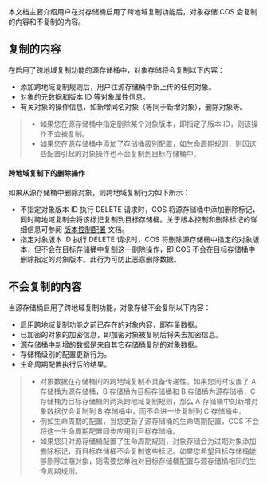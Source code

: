 本文档主要介绍用户在对存储桶启用了跨地域复制功能后，对象存储 COS 会复制的内容和不复制的内容。

## 复制的内容

在启用了跨地域复制功能的源存储桶中，对象存储将会复制以下内容：

- 添加跨地域复制规则后，用户往源存储桶中新上传的任何对象。
- 对象的元数据和版本 ID 等对象属性信息。
- 有关对象的操作信息，如新增同名对象（等同于新增对象），删除对象等。

>
> - 如果您在源存储桶中指定删除某个对象版本，即指定了版本 ID，则该操作不会被复制。
> - 如果您在源存储桶中添加了存储桶级别配置，如生命周期规则，则因这些配置引起的对象操作也不会复制到目标存储桶中。

#### 跨地域复制下的删除操作

如果从源存储桶中删除对象，则跨地域复制行为如下所示：

- 不指定对象版本 ID 执行 DELETE 请求时，COS 将源存储桶中添加删除标记，同时跨地域复制会将该标记复制到目标存储桶。关于版本控制和删除标记的详细信息可参阅 [版本控制配置](https://intl.cloud.tencent.com/document/product/436/19884) 文档。
- 指定对象版本 ID 执行 DELETE 请求时，COS 将删除源存储桶中指定的对象版本，但不会在目标存储桶中复制这一删除操作，即 COS 不会在目标存储桶中删除指定的对象版本。此行为可防止恶意删除数据。

## 不会复制的内容

当源存储桶启用了跨地域复制功能，对象存储不会复制以下内容：

- 启用跨地域复制功能之前已存在的对象内容，即存量数据。
- 已加密的对象的加密信息，即加密对象被复制后将失去加密信息。
- 源存储桶中新增的数据是来自其它存储桶复制的对象数据。
- 存储桶级别的配置更新行为。
- 生命周期配置执行后的结果。

>
>- 对象数据在存储桶间的跨地域复制不具备传递性，如果您同时设置了 A 存储桶为源存储桶，B 存储桶为目标存储桶和 B 存储桶为源存储桶，C 存储桶为目标存储桶的两条跨地域复制规则，那么 A 存储桶中的新增对象数据仅会复制到 B 存储桶中，而不会进一步复制到 C 存储桶中。
>-  例如生命周期的配置，当您更新了源存储桶的生命周期配置，COS 不会将这一生命周期配置同步应用到目标存储桶。
>- 如果您只对源存储桶配置了生命周期规则，对象存储会为过期对象添加删除标记，而目标存储桶不会复制这些标记。如果您希望目标存储桶能够删除过期对象，则需要您单独对目标存储桶配置与源存储桶相同的生命周期规则。
